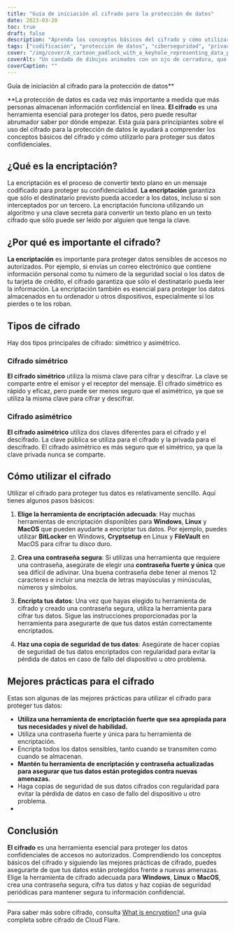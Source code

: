 ```yaml
---
title: "Guía de iniciación al cifrado para la protección de datos"
date: 2023-03-20
toc: true
draft: false
description: "Aprenda los conceptos básicos del cifrado y cómo utilizarlo para proteger sus datos confidenciales con esta guía para principiantes sobre el cifrado."
tags: ["codificación", "protección de datos", "ciberseguridad", "privacidad", "tecnología", "seguridad en línea", "cifrado simétrico", "cifrado asimétrico", "seguridad", "privacidad en internet", "criptografía", "mensajería cifrada", "seguridad digital", "privacidad de los datos", "datos encriptados", "software de encriptación", "encriptación de datos", "seguridad informática", "seguridad de la red", "protección por contraseña"]
cover: "/img/cover/A_cartoon_padlock_with_a_keyhole_representing_data_protection.png"
coverAlt: "Un candado de dibujos animados con un ojo de cerradura, que representa la protección de datos mediante cifrado."
coverCaption: ""
---
```

 Guía de iniciación al cifrado para la protección de datos**

**La protección de datos es cada vez más importante a medida que más personas almacenan información confidencial en línea. **El cifrado** es una herramienta esencial para proteger los datos, pero puede resultar abrumador saber por dónde empezar. Esta guía para principiantes sobre el uso del cifrado para la protección de datos le ayudará a comprender los conceptos básicos del cifrado y cómo utilizarlo para proteger sus datos confidenciales.

## ¿Qué es la encriptación?

La encriptación es el proceso de convertir texto plano en un mensaje codificado para proteger su confidencialidad. **La encriptación** garantiza que sólo el destinatario previsto pueda acceder a los datos, incluso si son interceptados por un tercero. La encriptación funciona utilizando un algoritmo y una clave secreta para convertir un texto plano en un texto cifrado que sólo puede ser leído por alguien que tenga la clave.

## ¿Por qué es importante el cifrado?

**La encriptación** es importante para proteger datos sensibles de accesos no autorizados. Por ejemplo, si envías un correo electrónico que contiene información personal como tu número de la seguridad social o los datos de tu tarjeta de crédito, el cifrado garantiza que sólo el destinatario pueda leer la información. La encriptación también es esencial para proteger los datos almacenados en tu ordenador u otros dispositivos, especialmente si los pierdes o te los roban.

## Tipos de cifrado

Hay dos tipos principales de cifrado: simétrico y asimétrico.

### Cifrado simétrico

**El cifrado simétrico** utiliza la misma clave para cifrar y descifrar. La clave se comparte entre el emisor y el receptor del mensaje. El cifrado simétrico es rápido y eficaz, pero puede ser menos seguro que el asimétrico, ya que se utiliza la misma clave para cifrar y descifrar.

### Cifrado asimétrico

**El cifrado asimétrico** utiliza dos claves diferentes para el cifrado y el descifrado. La clave pública se utiliza para el cifrado y la privada para el descifrado. El cifrado asimétrico es más seguro que el simétrico, ya que la clave privada nunca se comparte.

## Cómo utilizar el cifrado

Utilizar el cifrado para proteger tus datos es relativamente sencillo. Aquí tienes algunos pasos básicos:

1. **Elige la herramienta de encriptación adecuada**: Hay muchas herramientas de encriptación disponibles para **Windows**, **Linux** y **MacOS** que pueden ayudarte a encriptar tus datos. Por ejemplo, puedes utilizar **BitLocker** en Windows, **Cryptsetup** en Linux y **FileVault** en MacOS para cifrar tu disco duro.

2. **Crea una contraseña segura**: Si utilizas una herramienta que requiere una contraseña, asegúrate de elegir una **contraseña fuerte y única** que sea difícil de adivinar. Una buena contraseña debe tener al menos 12 caracteres e incluir una mezcla de letras mayúsculas y minúsculas, números y símbolos.

3. **Encripta tus datos**: Una vez que hayas elegido tu herramienta de cifrado y creado una contraseña segura, utiliza la herramienta para cifrar tus datos. Sigue las instrucciones proporcionadas por la herramienta para asegurarte de que tus datos están correctamente encriptados.

4. **Haz una copia de seguridad de tus datos**: Asegúrate de hacer copias de seguridad de tus datos encriptados con regularidad para evitar la pérdida de datos en caso de fallo del dispositivo u otro problema.

## Mejores prácticas para el cifrado

Estas son algunas de las mejores prácticas para utilizar el cifrado para proteger tus datos:

- **Utiliza una herramienta de encriptación fuerte que sea apropiada para tus necesidades y nivel de habilidad.**
- Utiliza una contraseña fuerte y única para tu herramienta de encriptación.
- Encripta todos los datos sensibles, tanto cuando se transmiten como cuando se almacenan.
- **Mantén tu herramienta de encriptación y contraseña actualizadas para asegurar que tus datos están protegidos contra nuevas amenazas.**
- Haga copias de seguridad de sus datos cifrados con regularidad para evitar la pérdida de datos en caso de fallo del dispositivo u otro problema.
-
## Conclusión

**El cifrado** es una herramienta esencial para proteger los datos confidenciales de accesos no autorizados. Comprendiendo los conceptos básicos del cifrado y siguiendo las mejores prácticas de cifrado, puedes asegurarte de que tus datos están protegidos frente a nuevas amenazas. Elige la herramienta de cifrado adecuada para **Windows**, **Linux** o **MacOS**, crea una contraseña segura, cifra tus datos y haz copias de seguridad periódicas para mantener segura tu información confidencial.

______

Para saber más sobre cifrado, consulta [What is encryption?](https://www.cloudflare.com/learning/ssl/what-is-encryption/) una guía completa sobre cifrado de Cloud Flare.
